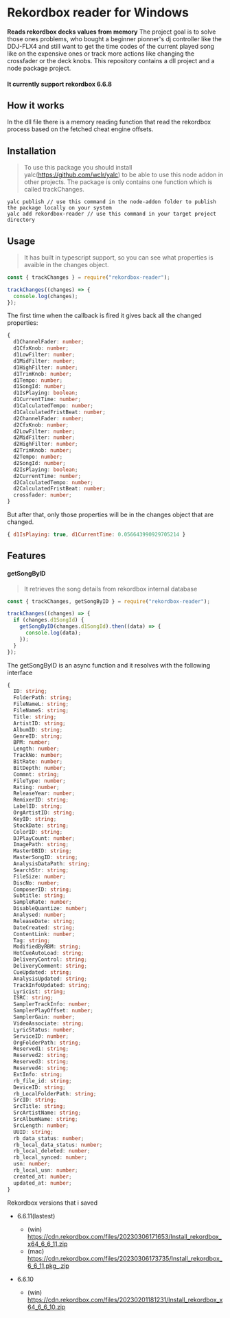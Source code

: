 # Rekordbox reader for Windows

**Reads rekordbox decks values from memory**
The project goal is to solve those ones problems, who bought a beginner pionner's dj controller like the DDJ-FLX4 and still want to get the time codes of the current played song like on the expensive ones or track more actions like changing the crossfader or the deck knobs.
This repository contains a dll project and a node package project.

#### It currently support rekordbox 6.6.8

## How it works

In the dll file there is a memory reading function that read the rekordbox process based on the fetched cheat engine offsets.

## Installation

> To use this package you should install yalc(https://github.com/wclr/yalc) to be able to use this node addon in other projects.
> The package is only contains one function which is called trackChanges.

```
yalc publish // use this command in the node-addon folder to publish the package locally on your system
yalc add rekordbox-reader // use this command in your target project directory
```

## Usage

> It has built in typescript support, so you can see what properties is avaible in the changes object.

```js
const { trackChanges } = require("rekordbox-reader");

trackChanges((changes) => {
  console.log(changes);
});
```

The first time when the callback is fired it gives back all the changed properties:

```ts
{
  d1ChannelFader: number;
  d1CfxKnob: number;
  d1LowFilter: number;
  d1MidFilter: number;
  d1HighFilter: number;
  d1TrimKnob: number;
  d1Tempo: number;
  d1SongId: number;
  d1IsPlaying: boolean;
  d1CurrentTime: number;
  d1CalculatedTempo: number;
  d1CalculatedFristBeat: number;
  d2ChannelFader: number;
  d2CfxKnob: number;
  d2LowFilter: number;
  d2MidFilter: number;
  d2HighFilter: number;
  d2TrimKnob: number;
  d2Tempo: number;
  d2SongId: number;
  d2IsPlaying: boolean;
  d2CurrentTime: number;
  d2CalculatedTempo: number;
  d2CalculatedFristBeat: number;
  crossfader: number;
}
```

But after that, only those properties will be in the changes object that are changed.

```js
{ d1IsPlaying: true, d1CurrentTime: 0.056643990929705214 }
```

## Features

#### getSongByID

> It retrieves the song details from rekordbox internal database

```js
const { trackChanges, getSongByID } = require("rekordbox-reader");

trackChanges((changes) => {
  if (changes.d1SongId) {
    getSongByID(changes.d1SongId).then((data) => {
      console.log(data);
    });
  }
});
```

The getSongByID is an async function and it resolves with the following interface

```ts
{
  ID: string;
  FolderPath: string;
  FileNameL: string;
  FileNameS: string;
  Title: string;
  ArtistID: string;
  AlbumID: string;
  GenreID: string;
  BPM: number;
  Length: number;
  TrackNo: number;
  BitRate: number;
  BitDepth: number;
  Commnt: string;
  FileType: number;
  Rating: number;
  ReleaseYear: number;
  RemixerID: string;
  LabelID: string;
  OrgArtistID: string;
  KeyID: string;
  StockDate: string;
  ColorID: string;
  DJPlayCount: number;
  ImagePath: string;
  MasterDBID: string;
  MasterSongID: string;
  AnalysisDataPath: string;
  SearchStr: string;
  FileSize: number;
  DiscNo: number;
  ComposerID: string;
  Subtitle: string;
  SampleRate: number;
  DisableQuantize: number;
  Analysed: number;
  ReleaseDate: string;
  DateCreated: string;
  ContentLink: number;
  Tag: string;
  ModifiedByRBM: string;
  HotCueAutoLoad: string;
  DeliveryControl: string;
  DeliveryComment: string;
  CueUpdated: string;
  AnalysisUpdated: string;
  TrackInfoUpdated: string;
  Lyricist: string;
  ISRC: string;
  SamplerTrackInfo: number;
  SamplerPlayOffset: number;
  SamplerGain: number;
  VideoAssociate: string;
  LyricStatus: number;
  ServiceID: number;
  OrgFolderPath: string;
  Reserved1: string;
  Reserved2: string;
  Reserved3: string;
  Reserved4: string;
  ExtInfo: string;
  rb_file_id: string;
  DeviceID: string;
  rb_LocalFolderPath: string;
  SrcID: string;
  SrcTitle: string;
  SrcArtistName: string;
  SrcAlbumName: string;
  SrcLength: number;
  UUID: string;
  rb_data_status: number;
  rb_local_data_status: number;
  rb_local_deleted: number;
  rb_local_synced: number;
  usn: number;
  rb_local_usn: number;
  created_at: number;
  updated_at: number;
}
```

Rekordbox versions that i saved

- 6.6.11(lastest)

  - (win) https://cdn.rekordbox.com/files/20230306171653/Install_rekordbox_x64_6_6_11.zip
  - (mac) https://cdn.rekordbox.com/files/20230306173735/Install_rekordbox_6_6_11.pkg_.zip

- 6.6.10
  - (win) https://cdn.rekordbox.com/files/20230201181231/Install_rekordbox_x64_6_6_10.zip
